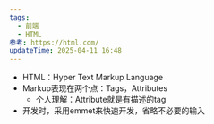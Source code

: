```yaml
---
tags:
  - 前端
  - HTML
参考: https://html.com/
updateTime: 2025-04-11 16:48
---
```

- HTML：Hyper Text Markup Language  
- Markup表现在两个点：Tags，Attributes  
	- 个人理解：Attribute就是有描述的tag  
- 开发时，采用emmet来快速开发，省略不必要的输入  